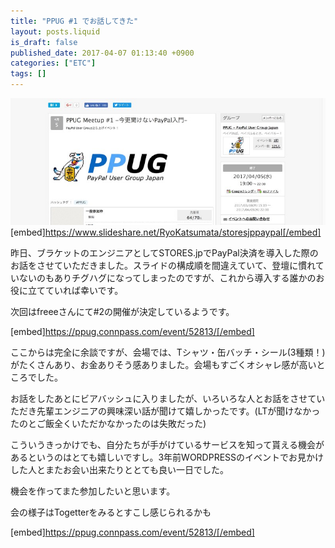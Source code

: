 ```yaml
---
title: "PPUG #1 でお話してきた"
layout: posts.liquid
is_draft: false
published_date: 2017-04-07 01:13:40 +0900
categories: ["ETC"]
tags: []
---
```


 <img class="in_article" src="/public/images/2017/09/b8e34-1fxvevjmszcr_ujerxnt1yg.jpg">[embed]https://www.slideshare.net/RyoKatsumata/storesjppaypal[/embed]

昨日、ブラケットのエンジニアとしてSTORES.jpでPayPal決済を導入した際のお話をさせていただきました。スライドの構成順を間違えていて、登壇に慣れていないのもありチグハグになってしまったのですが、これから導入する誰かのお役に立てていれば幸いです。

次回はfreeeさんにて#2の開催が決定しているようです。

[embed]https://ppug.connpass.com/event/52813/[/embed]

ここからは完全に余談ですが、会場では、Tシャツ・缶バッチ・シール(3種類！)がたくさんあり、お金ありそう感ありました。会場もすごくオシャレ感が高いところでした。

お話をしたあとにビアバッシュに入りましたが、いろいろな人とお話をさせていただき先輩エンジニアの興味深い話が聞けて嬉しかったです。(LTが聞けなかったのとご飯全くいただかなかったのは失敗だった)

こういうきっかけでも、自分たちが手がけているサービスを知って貰える機会があるというのはとても嬉しいですし。3年前WORDPRESSのイベントでお見かけした人とまたお会い出来たりととても良い一日でした。

機会を作ってまた参加したいと思います。

会の様子はTogetterをみるとすこし感じられるかも

[embed]https://ppug.connpass.com/event/52813/[/embed]


